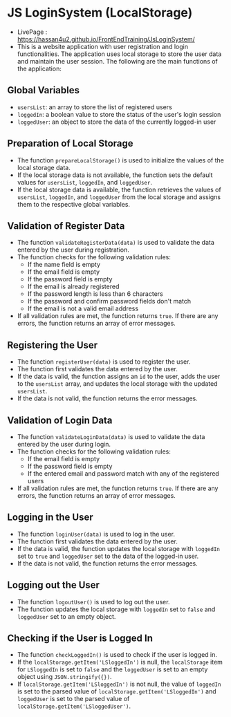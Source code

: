 # JS LoginSystem (LocalStorage)
- LivePage : https://hassan4u2.github.io/FrontEndTraining/JsLoginSystem/
- This is a website application with user registration and login functionalities. The application uses local storage to store the user data and maintain the user session. The following are the main functions of the application:

## Global Variables
- `usersList`: an array to store the list of registered users
- `loggedIn`: a boolean value to store the status of the user's login session
- `loggedUser`: an object to store the data of the currently logged-in user

## Preparation of Local Storage
- The function `prepareLocalStorage()` is used to initialize the values of the local storage data. 
- If the local storage data is not available, the function sets the default values for `usersList`, `loggedIn`, and `loggedUser`.
- If the local storage data is available, the function retrieves the values of `usersList`, `loggedIn`, and `loggedUser` from the local storage and assigns them to the respective global variables.

## Validation of Register Data
- The function `validateRegisterData(data)` is used to validate the data entered by the user during registration.
- The function checks for the following validation rules:
  - If the name field is empty
  - If the email field is empty
  - If the password field is empty
  - If the email is already registered
  - If the password length is less than 6 characters
  - If the password and confirm password fields don't match
  - If the email is not a valid email address
- If all validation rules are met, the function returns `true`. If there are any errors, the function returns an array of error messages.

## Registering the User
- The function `registerUser(data)` is used to register the user.
- The function first validates the data entered by the user.
- If the data is valid, the function assigns an `id` to the user, adds the user to the `usersList` array, and updates the local storage with the updated `usersList`.
- If the data is not valid, the function returns the error messages.

## Validation of Login Data
- The function `validateLoginData(data)` is used to validate the data entered by the user during login.
- The function checks for the following validation rules:
  - If the email field is empty
  - If the password field is empty
  - If the entered email and password match with any of the registered users
- If all validation rules are met, the function returns `true`. If there are any errors, the function returns an array of error messages.

## Logging in the User
- The function `loginUser(data)` is used to log in the user.
- The function first validates the data entered by the user.
- If the data is valid, the function updates the local storage with `loggedIn` set to `true` and `loggedUser` set to the data of the logged-in user.
- If the data is not valid, the function returns the error messages.

## Logging out the User
- The function `logoutUser()` is used to log out the user.
- The function updates the local storage with `loggedIn` set to `false` and `loggedUser` set to an empty object.

## Checking if the User is Logged In
- The function `checkLoggedIn()` is used to check if the user is logged in.
- If the `localStorage.getItem('LSloggedIn')` is null, the `localStorage` item for `LSloggedIn` is set to `false` and the `loggedUser` is set to an empty object using `JSON.stringify({})`. 
- If `localStorage.getItem('LSloggedIn')` is not null, the value of `loggedIn` is set to the parsed value of `localStorage.getItem('LSloggedIn')` and `loggedUser` is set to the parsed value of `localStorage.getItem('LSloggedUser')`. 



